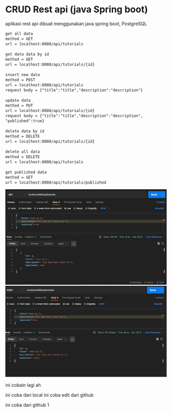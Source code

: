 # CRUD Rest api (java Spring boot)
aplikasi rest api dibuat menggunakan java spring boot, PostgreSQL

```
get all data
method = GET
url = localhost:8080/api/tutorials

get data data by id
method = GET
url = localhost:8080/api/tutorials/{id}

insert new data
method = POST
url = localhost:8080/api/tutorials
request body = {"title":"title","description":"description"}

update data
method = PUT
url = localhost:8080/api/tutorials/{id}
request body = {"title":"title","description":"description", "published":true}

delete data by id
method = DELETE
url = localhost:8080/api/tutorials/{id}

delete all data
method = DELETE
url = localhost:8080/api/tutorials

get published data
method = GET
url = localhost:8080/api/tutorials/published
```

![Screenshoot](https://github.com/deniace/crud_java_spring_rest_api/blob/master/screenshot/get.PNG)
![Screenshoot2](https://github.com/deniace/crud_java_spring_rest_api/blob/master/screenshot/post.PNG)

ini cobain lagi ah 

ini coba dari local
ini coba edit dari github 

ini coba dari github 1
